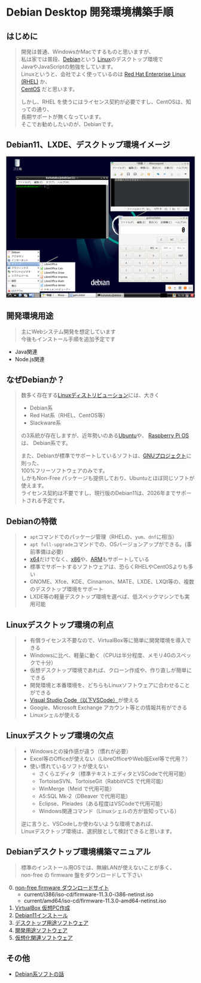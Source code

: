 # Debian Desktop 開発環境構築手順

## はじめに

> 開発は普通、WindowsかMacでするものと思いますが、  
> 私は家では普段、[Debian](https://ja.wikipedia.org/wiki/Debian)という
> [Linux](https://ja.wikipedia.org/wiki/Linux)のデスクトップ環境で  
> JavaやJavaScriptの勉強をしています。  
> Linuxというと、会社でよく使っているのは [Red Hat Enterprise Linux (RHEL)](https://ja.wikipedia.org/wiki/Red_Hat_Enterprise_Linux) か、  
> [CentOS](https://ja.wikipedia.org/wiki/CentOS) だと思います。   
> 
> しかし、RHEL を使うにはライセンス契約が必要ですし、CentOSは、知っての通り、  
> 長期サポートが無くなっています。  
> そこでお勧めしたいのが、Debianです。  

## Debian11、LXDE、デスクトップ環境イメージ

![](/img/Debian11_LXDE_032.png)

## 開発環境用途

> 主にWebシステム開発を想定しています  
> 今後もインストール手順を追加予定です

- Java関連
- Node.js関連

## なぜDebianか？

> 数多く存在する[Linuxディストリビューション](https://ja.wikipedia.org/wiki/Linux%E3%83%87%E3%82%A3%E3%82%B9%E3%83%88%E3%83%AA%E3%83%93%E3%83%A5%E3%83%BC%E3%82%B7%E3%83%A7%E3%83%B3)には、大きく  
> - Debian系
> - Red Hat系（RHEL、CentOS等）
> - Slackware系  
> 
> の3系統が存在しますが、近年勢いのある[Ubuntu](https://ja.wikipedia.org/wiki/Ubuntu)や、
[Raspberry Pi OS](https://ja.wikipedia.org/wiki/Raspberry_Pi_OS)は、
Debian系です。  
> 
> また、Debianが標準でサポートしているソフトは、[GNUプロジェクト](https://ja.wikipedia.org/wiki/GNU%E3%83%97%E3%83%AD%E3%82%B8%E3%82%A7%E3%82%AF%E3%83%88)に則った、  
> 100%フリーソフトウェアのみです。  
> しかもNon-Free パッケージも提供しており、Ubuntuとほぼ同じソフトが使えます。  
> ライセンス契約は不要ですし、現行版のDebian11は、2026年までサポートされる予定です。  

## Debianの特徴

> - `apt`コマンドでのパッケージ管理（RHELの、`yum`、`dnf`に相当）
> - `apt full-upgrade`コマンドでの、OSバージョンアップができる。(事前準備は必要)
> - [x64](https://ja.wikipedia.org/wiki/X64)だけでなく、[x86](https://ja.wikipedia.org/wiki/X86)や、[ARM](https://ja.wikipedia.org/wiki/ARM%E3%82%A2%E3%83%BC%E3%82%AD%E3%83%86%E3%82%AF%E3%83%81%E3%83%A3)もサポートしている
> - 標準でサポートするソフトウェアは、恐らくRHELやCentOSよりも多い
> - GNOME、Xfce、KDE、Cinnamon、MATE、LXDE、LXQt等の、複数のデスクトップ環境をサポート
> - LXDE等の軽量デスクトップ環境を選べば、低スペックマシンでも実用可能

## Linuxデスクトップ環境の利点

> - 有償ライセンス不要なので、VirtualBox等に簡単に開発環境を導入できる
> - Windowsに比べ、軽量に動く（CPUは半分程度、メモリ4Gのスペックで十分）
> - 仮想デスクトップ環境であれば、クローン作成や、作り直しが簡単にできる
> - 開発環境と本番環境を、どちらもLinuxソフトウェアに合わせることができる
> - [Visual Studio Code（以下VSCode）](https://ja.wikipedia.org/wiki/Visual_Studio_Code)が使える
> - Google、Microsoft Exchange アカウント等との情報共有ができる
> - Linuxシェルが使える

## Linuxデスクトップ環境の欠点

> - Windowsとの操作感が違う（慣れが必要）
> - Excel等のOfficeが使えない（LibreOfficeやWeb版Exel等で代用？）
> - 使い慣れているソフトが使えない
>   - さくらエディタ（標準テキストエディタとVSCodeで代用可能）
>   - TortoiseSVN、TortoiseGit（RabbitVCS で代用可能）
>   - WinMerge（Meid で代用可能）
>   - A5:SQL Mk-2（DBeaver で代用可能）
>   - Eclipse、Pleiades（ある程度はVSCodeで代用可能）
>   - Windows関連コマンド（Linuxシェルの方が皆知っている）
>
> 逆に言うと、VSCodeしか使わないような環境であれば、  
> Linuxデスクトップ環境は、選択肢として検討できると思います。

## Debianデスクトップ環境構築マニュアル

> 標準のインストール用OSでは、無線LANが使えないことが多く、  
> non-free の firmware 盤をダウンロードして下さい

0. [non-free firmware ダウンロードサイト](https://cdimage.debian.org/cdimage/unofficial/non-free/cd-including-firmware/)
   - current/i386/iso-cd/firmware-11.3.0-i386-netinst.iso
   - current/amd64/iso-cd/firmware-11.3.0-amd64-netinst.iso
1. [VirtualBox 仮想PC作成](01_VirtualBox.md)
2. [Debian11インストール](02_Debian11インストール.md)
3. [デスクトップ用途ソフトウェア](03.デスクトップソフト.md)
4. [開発用途ソフトウェア](04.開発用ソフト.md)
4. [仮想化関連ソフトウェア](05.仮想化ソフト.md)

## その他

- [Debian系ソフトの話](etc.md)










